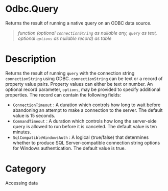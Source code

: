 ﻿# Odbc.Query
Returns the result of running a native query on an ODBC data source.
> _function (optional <code>connectionString</code> as nullable any, <code>query</code> as text, optional <code>options</code> as nullable record) as table_
# Description 
Returns the result of running <code>query</code> with the connection string <code>connectionString</code> using ODBC. <code>connectionString</code> can be text or a record of property value pairs. Property values can either be text or number. An optional record parameter, <code>options</code>, may be provided to specify additional properties. The record can contain the following fields:
    <ul>
<li><code>ConnectionTimeout</code> : A duration which controls how long to wait before abandoning an attempt to make a connection to the server. The default value is 15 seconds.</li>
<li><code>CommandTimeout</code> : A duration which controls how long the server-side query is allowed to run before it is canceled. The default value is ten minutes.</li>
<li><code>SqlCompatibleWindowsAuth</code> : A logical (true/false) that determines whether to produce SQL Server-compatible connection string options for Windows authentication. The default value is true.</li>
</ul>

# Category 
Accessing data
